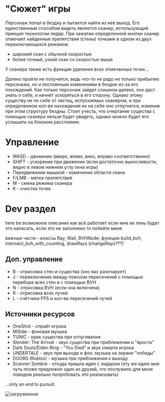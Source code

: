 # "Сюжет" игры
Персонаж попал в бездну и пытается найти из неё выход. Его единственным способом видеть является сканер, использующий принцип технологии лидар. При зажатии определенной кнопки сканер отмечает найденные препятствия (стены) точками в одном из двух переключающихся режимов:
 - широкий скан с обычной скоростью 
 - более точный, узкий скан со скоростью выше

У сканера также есть функция удаления всех отмеченных точек...

Далеко пройти не получится, ведь _что-то_ не радо не только прибытию персонажа, но и постоянным изменениям в бездне из-за его похождений. Как только персонаж зайдет слишком далеко, оно даст знать о себе, и начнёт ускоряться в его сторону. Однако этому существу не по себе от частиц, испускаемых сканером, и при определенном кол-ве нахождения их на себе оно отпугнется, изменив при этом структуру бездны. Стоит учесть, что очертание существа с помощью сканера нельзя будет увидеть, однако можно будет его услышать на близком расстоянии.
  
# Управление
- WASD - движение (вверх, влево, вниз, вправо соответственно)
- SHIFT - ускорение при движении (если достаточно выносливости, видно в левом нижнем углу окна игры)
- Передвижение мышкой - изменение области скана
- F/LMB - метка препятствий
- M - смена режима сканера
- K - очистка точек

# Dev раздел
here be возможное описание как всё работает если мне не лень будет это написать, если это не заполнено то побейте меня

важные части - классы Ray, Wall, BVHNode; функции build_bvh, intersect_bvh_with_counting, drawRays (changeRays???)

## Доп. управление
- B - отрисовка стен и существа (оно вас разочарует)
- J - переключение между поиском пересечений с помощью перебора всех стен и с помощью BVH
- N - отрисовка BVH (если она включена)
- R - отрисовка всех лучей
- L - счётчики FPS и кол-ва пересечений лучей

## Источники ресурсов
- OneShot - спрайт игрока
- MiSide - фоновая музыка
- TUNIC - крик существа при отпугивании
- Slender: The Arrival - звук существа при приближении и "ярости"
- Dark Souls/Elden Ring - "You Died" и звук смерти игрока
- UNDERTALE - звук при выходе и фон. музыка на экране "победы"
- DOORS (Roblox) - музыка при приближении к выходу
- Scanner Sombre - откуда пришла идея с лидаром (эту же идею мне чуть позже предложил один из друзей, что послужило для меня поводом реально попробовать это реализовать)

...only an end to pursuit.

![загруженное](https://github.com/user-attachments/assets/041e768b-1c6f-47cf-9f17-e78fc143ad81)

